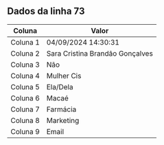 ## Dados da linha 73

| Coluna | Valor |
|--------|-------|
| Coluna 1 | 04/09/2024 14:30:31 |
| Coluna 2 | Sara Cristina Brandão Gonçalves |
| Coluna 3 | Não |
| Coluna 4 | Mulher Cis |
| Coluna 5 | Ela/Dela |
| Coluna 6 | Macaé |
| Coluna 7 | Farmácia |
| Coluna 8 | Marketing |
| Coluna 9 | Email |

